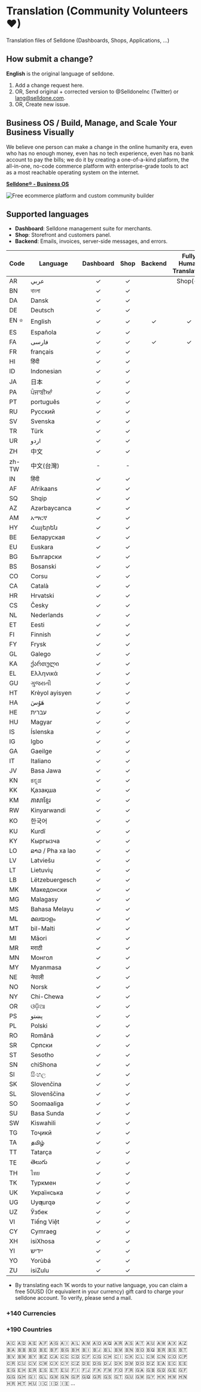 # Translation (Community Volunteers ❤)
Translation files of Selldone (Dashboards, Shops, Applications, ...)

## How submit a change?
**English** is the original language of selldone.
1. Add a change request here.
2. OR, Send original + corrected version to @SelldoneInc (Twitter) or lang@selldone.com.
3. OR, Create new issue.


## Business OS / Build, Manage, and Scale Your Business Visually

We believe one person can make a change in the online humanity era, even who has no enough money, even has no tech experience, even has no bank account to pay the bills; we do it by creating a one-of-a-kind platform, the all-in-one, no-code commerce platform with enterprise-grade tools to act as a most reachable operating system on the internet.

[**Selldone® - Business OS**](https://selldone.com/store-builder)

![Free ecommerce platform and custom community builder](https://cdn.selldone.com/app/contents/official-pages/store-builder/mockupboldfeaturesjpgcf839a27e0aeae46d4a4de1253108e42.jpg)


## Supported languages

- **Dashboard**: Selldone management suite for merchants.
- **Shop**: Storefront and customers panel.
- **Backend**: Emails, invoices, server-side messages, and errors.

| Code  | Language         | Dashboard | Shop |  Backend  | Fully Human Translation |
|-------|------------------|:---------:|:----:|:---------:|:-----------------------:|
| AR    | عربي             |     ✓     |  ✓   |           |         Shop(✓)         |
| BN    | বাংলা            |     ✓     |  ✓   |           |                         |
| DA    | Dansk            |     ✓     |  ✓   |           |                         |
| DE    | Deutsch          |     ✓     |  ✓   |           |                         |
| EN ⭐  | English          |     ✓     |  ✓   |     ✓     |            ✓            |
| ES    | Española         |     ✓     |  ✓   |           |                         |
| FA    | فارسی            |     ✓     |  ✓   |     ✓     |            ✓            |
| FR    | français         |     ✓     |  ✓   |           |                         |
| HI    | हिंदी            |     ✓     |  ✓   |           |                         |
| ID    | Indonesian       |     ✓     |  ✓   |           |                         |
| JA    | 日本               |     ✓     |  ✓   |           |                         | 
| PA    | ਪੰਜਾਬੀਆਂ         |     ✓     |  ✓   |           |                         |
| PT    | português        |     ✓     |  ✓   |           |                         |
| RU    | Pусский          |     ✓     |  ✓   |           |                         |
| SV    | Svenska          |     ✓     |  ✓   |           |                         |
| TR    | Türk             |     ✓     |  ✓   |           |                         |
| UR    | اردو             |     ✓     |  ✓   |           |                         |
| ZH    | 中文               |     ✓     |  ✓   |           |                         |
| zh-TW | 中文(台灣)           |     -     |  -   |           |                         |
| IN    | हिंदी            |     ✓     |  ✓   |           |                         |
| AF    | Afrikaans        |     ✓     |  ✓   |           |                         |
| SQ    | Shqip            |     ✓     |  ✓   |           |                         |
| AZ    | Azərbaycanca     |     ✓     |  ✓   |           |                         |
| AM    | አማርኛ             |     ✓     |  ✓   |           |                         |
| HY    | Հայերեն          |     ✓     |  ✓   |           |                         |
| BE    | Беларуская       |     ✓     |  ✓   |           |                         |
| EU    | Euskara          |     ✓     |  ✓   |           |                         |
| BG    | Български        |     ✓     |  ✓   |           |                         |
| BS    | Bosanski         |     ✓     |  ✓   |           |                         |
| CO    | Corsu            |     ✓     |  ✓   |           |                         |
| CA    | Català           |     ✓     |  ✓   |           |                         |
| HR    | Hrvatski         |     ✓     |  ✓   |           |                         |
| CS    | Česky            |     ✓     |  ✓   |           |                         |
| NL    | Nederlands       |     ✓     |  ✓   |           |                         |
| ET    | Eesti            |     ✓     |  ✓   |           |                         |
| FI    | Finnish          |     ✓     |  ✓   |           |                         |
| FY    | Frysk            |     ✓     |  ✓   |           |                         |
| GL    | Galego           |     ✓     |  ✓   |           |                         |
| KA    | ქართული          |     ✓     |  ✓   |           |                         |
| EL    | Ελληνικά         |     ✓     |  ✓   |           |                         |
| GU    | ગુજરાતી          |     ✓     |  ✓   |           |                         |
| HT    | Krèyol ayisyen   |     ✓     |  ✓   |           |                         |
| HA    | هَوُسَ           |     ✓     |  ✓   |           |                         |
| HE    | עברית            |     ✓     |  ✓   |           |                         |
| HU    | Magyar           |     ✓     |  ✓   |           |                         |
| IS    | Íslenska         |     ✓     |  ✓   |           |                         |
| IG    | Igbo             |     ✓     |  ✓   |           |                         |
| GA    | Gaeilge          |     ✓     |  ✓   |           |                         |
| IT    | Italiano         |     ✓     |  ✓   |           |                         |
| JV    | Basa Jawa        |     ✓     |  ✓   |           |                         |
| KN    | ಕನ್ನಡ            |     ✓     |  ✓   |           |                         |
| KK    | Қазақша          |     ✓     |  ✓   |           |                         |
| KM    | ភាសាខ្មែរ        |     ✓     |  ✓   |           |                         |
| RW    | Kinyarwandi      |     ✓     |  ✓   |           |                         |
| KO    | 한국어              |     ✓     |  ✓   |           |                         |
| KU    | Kurdî            |     ✓     |  ✓   |           |                         |
| KY    | Кыргызча         |     ✓     |  ✓   |           |                         |
| LO    | ລາວ / Pha xa lao |     ✓     |  ✓   |           |                         |
| LV    | Latviešu         |     ✓     |  ✓   |           |                         |
| LT    | Lietuvių         |     ✓     |  ✓   |           |                         |
| LB    | Lëtzebuergesch   |     ✓     |  ✓   |           |                         |
| MK    | Македонски       |     ✓     |  ✓   |           |                         |
| MG    | Malagasy         |     ✓     |  ✓   |           |                         |
| MS    | Bahasa Melayu    |     ✓     |  ✓   |           |                         |
| ML    | മലയാളം           |     ✓     |  ✓   |           |                         |
| MT    | bil-Malti        |     ✓     |  ✓   |           |                         |
| MI    | Māori            |     ✓     |  ✓   |           |                         |
| MR    | मराठी            |     ✓     |  ✓   |           |                         |
| MN    | Монгол           |     ✓     |  ✓   |           |                         |
| MY    | Myanmasa         |     ✓     |  ✓   |           |                         |
| NE    | नेपाली           |     ✓     |  ✓   |           |                         |
| NO    | Norsk            |     ✓     |  ✓   |           |                         |
| NY    | Chi-Chewa        |     ✓     |  ✓   |           |                         |
| OR    | ଓଡ଼ିଆ            |     ✓     |  ✓   |           |                         |
| PS    | پښتو             |     ✓     |  ✓   |           |                         |
| PL    | Polski           |     ✓     |  ✓   |           |                         |
| RO    | Română           |     ✓     |  ✓   |           |                         |
| SR    | Српски           |     ✓     |  ✓   |           |                         |
| ST    | Sesotho          |     ✓     |  ✓   |           |                         |
| SN    | chiShona         |     ✓     |  ✓   |           |                         |
| SI    | සිංහල            |     ✓     |  ✓   |           |                         |
| SK    | Slovenčina       |     ✓     |  ✓   |           |                         |
| SL    | Slovenščina      |     ✓     |  ✓   |           |                         |
| SO    | Soomaaliga       |     ✓     |  ✓   |           |                         |
| SU    | Basa Sunda       |     ✓     |  ✓   |           |                         |
| SW    | Kiswahili        |     ✓     |  ✓   |           |                         |
| TG    | Тоҷикӣ           |     ✓     |  ✓   |           |                         |
| TA    | தமிழ்            |     ✓     |  ✓   |           |                         |
| TT    | Tatarça          |     ✓     |  ✓   |           |                         |
| TE    | తెలుగు           |     ✓     |  ✓   |           |                         |
| TH    | ไทย              |     ✓     |  ✓   |           |                         |
| TK    | Туркмен          |     ✓     |  ✓   |           |                         |
| UK    | Українська       |     ✓     |  ✓   |           |                         |
| UG    | Uyƣurqə          |     ✓     |  ✓   |           |                         |
| UZ    | Ўзбек            |     ✓     |  ✓   |           |                         |
| VI    | Tiếng Việt       |     ✓     |  ✓   |           |                         |
| CY    | Cymraeg          |     ✓     |  ✓   |           |                         |
| XH    | isiXhosa         |     ✓     |  ✓   |           |                         |
| YI    | ייִדיש           |     ✓     |  ✓   |           |                         |
| YO    | Yorùbá           |     ✓     |  ✓   |           |                         |
| ZU    | isiZulu          |     ✓     |  ✓   |           |                         |



* By translating each 1K words to your native language, you can claim a free 50USD (Or equivalent in your currency)  gift card to charge your selldone account. To verify, please send a mail.

### +140 Currencies

### +190 Countries
🇦🇨 🇦🇩 🇦🇪 🇦🇫 🇦🇬 🇦🇮 🇦🇱 🇦🇲 🇦🇴 🇦🇶 🇦🇷 🇦🇸 🇦🇹 🇦🇺 🇦🇼 🇦🇽 🇦🇿 🇧🇦 🇧🇧 🇧🇩 🇧🇪 🇧🇫 🇧🇬 🇧🇭 🇧🇮 🇧🇯 🇧🇱 🇧🇲 🇧🇳 🇧🇴 🇧🇶 🇧🇷 🇧🇸 🇧🇹 🇧🇻 🇧🇼 🇧🇾 🇧🇿 🇨🇦 🇨🇨 🇨🇩 🇨🇫 🇨🇬 🇨🇭 🇨🇮 🇨🇰 🇨🇱 🇨🇲 🇨🇳 🇨🇴 🇨🇵 🇨🇷 🇨🇺 🇨🇻 🇨🇼 🇨🇽 🇨🇾 🇨🇿 🇩🇪 🇩🇬 🇩🇯 🇩🇰 🇩🇲 🇩🇴 🇩🇿 🇪🇦 🇪🇨 🇪🇪 🇪🇬 🇪🇭 🇪🇷 🇪🇸 🇪🇹 🇪🇺 🇫🇮 🇫🇯 🇫🇰 🇫🇲 🇫🇴 🇫🇷 🇬🇦 🇬🇧 🇬🇩 🇬🇪 🇬🇫 🇬🇬 🇬🇭 🇬🇮 🇬🇱 🇬🇲 🇬🇳 🇬🇵 🇬🇶 🇬🇷 🇬🇸 🇬🇹 🇬🇺 🇬🇼 🇬🇾 🇭🇰 🇭🇲 🇭🇳 🇭🇷 🇭🇹 🇭🇺 🇮🇨 🇮🇩 🇮🇪 ...




